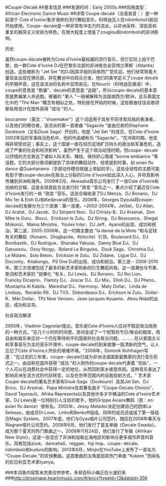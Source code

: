 #Coupé-Décalé
##基本信息
###发源时间：Early 2000s
###风格类型：African Electronic Dance Music
##详情
Coupe-decale（法语发音：）是一种起源于 Cote
d'Ivoire/象牙海岸的流行舞蹈音乐，科特迪瓦人在ndombolo兴起后开始使用。Coupe-
decale是一种非常有冲击力的流派，以非洲采样、深低音和重复的极简主义安排为特色，在很大程度上借鉴了zouglou和ndombolo的非洲影响。



历史

虽然coupe-decale被称为Cote d'Ivoire最权威的流行音乐，但它实际上始于巴黎，由一群Cote d'Ivoire
DJ在巴黎东北部的非洲夜总会亚特兰蒂斯（Atlantis）创造。这些被称为 "Jet Set
"的DJ因其华丽的风格而广受欢迎，他们经常带着大量现金出现在俱乐部，并在舞池中向观众分发。他们的美学定义了coupe
decale的早期声音，这在该流派的名称中显而易见。在Nouchi（科特迪瓦俚语）中，coupe的意思是 "欺骗"，decale的意思是
"逃跑"，所以coupe-decale的基本意思是欺骗某人并逃跑。被骗的 "某人 "一般被解释为法国或西方/欧洲，这与美国文化中的 "The Man
"概念有相似之处。特别是在开始的时候，这些歌曲往往会歌颂那些用诡计在国外获得 "成功 "的人。



boucantier（英文："shoemaker"）这个词适用于具有不同寻常风格的表演者，以及他们的模仿者。该流派的第一首歌曲 "Sagacite
"是由已故的Stephane Doukoure（又名Douk Saga）开创的，他是 "Jet Set "的成员，在Cote d'Ivoire
2002年后的军事政治危机中，他的作品被称为
"Sagacite"。"在冲突时期，他变得非常受欢迎；事实上，这个国家一直在经历这场旷日持久的政治和军事危机，造成了严重的社会和经济影响"。虽然产生于这个政治动荡时期，但coupe-
decale以抒情的方式表达了诸如人际关系、赚钱、保持好心情或 "bonne ambiance
"等话题。它的大部分歌词都提到了具体的舞蹈动作，经常提到时事，如 avian flu dance
或Guantanamo（手部动作模仿铁链上举起的手）。这些全球性的主题可能有助于使coupe-decale在政治上分裂的Cote
d'Ivoire如此深入人心，并将其影响传播到非洲和海外。2009年2月，Akwaaba音乐公司发行了一张Cote
d'Ivoire和加纳的合辑，这是全球首批合法发行的 "政变 "音乐之一，重点介绍了最近在Cote d'Ivoire发行的一些 "政变
"音乐。这张合辑收录了DJ Menza、DJ Bonano、DJ Mix 1er & Eloh DJ和Kedjevara的音乐。2008年，Georges
Dyoula将coupe-decale的发展分为三个浪潮：第一浪潮，~2002-2004年。JetSet、DJ Allan、DJ Arafat、DJ
Jacob、DJ Serpent Noir、DJ Christy-B、DJ Arsenal、Don Mike le Guru、Bloco、Erickson
le Zulu、DJ String、DJ Ressource、Shegal Mokonzi、Mama Ministre、Youles Inter、DJ
Jeff、Ayano的出现、成功和统治。第二波，2005-2006年。这一时期主要由 "la danse de la Moto
"和与足球有关的舞蹈（Konami、Drogbacite、Kolocite）引领。Boulevard DJ、DJ Bombastik、DJ
Rodrigue、Shanaka Yakusa、Danny Blue DJ、DJ Gaoussou、Oxxy Norgy、Roland Le
Binguiss、Douk Saga、Christina DJ、Le Molare、Solo Beton、Erickson le Zulu、DJ
Zidane、Ligue DJ、DJ Disconty、Kilabongo、PS One DJ的出现、成功和统治。第三波--
2006-2010年。第三次浪潮包括了最多的新艺术家和新的衍生舞蹈风格。这一浪潮也与节奏、歌词和艺术家的 "刚果化 "有关。DJ Lewis、DJ
Bonano、DJ Roi Lion、Francky Dicaprio、Flamzy DJ、Joscar DJ、DJ Mix、Elloh DJ、DJ
Pheno、Mustapha Al Kabila、Mareshal DJ、Harmony、Maty Dollar、Linda de
Lindsay、Ronaldo R9、DJ TV3、Debordeaux DJ、Erickson le Zulu、Dollar-R、Miki
Dollar、TPJ New Version、Jean-jacques Kouame、Abou Nidal的出现、成功和主导。



社会政治解读

2005年，Vladimir Cagnolari提出，音乐是Cote
d'Ivoire人应对不稳定政治局势的一种方式。"在几个小时的时间里，房间变成了一个短暂的节日/聚会的殿堂，用自由和娱乐来应对一个仍在等待和平的国家的社会政治问题。...
......在以爱国主义和军事音乐为主的音乐环境中，coupe-decale的到来就像一股清新的空气，让人忘记了Cote
d'Ivoire人所处的艰难环境。"2006年，Dominik Kohlhagen写道："在过去的三年里，coupe-
decale已成为非洲法语国家最繁荣的流行音乐形式之一。由自称在国外获得 "成功 "的人制作的coupe-decale代表着
"别处"，一个人可以在消费社会中获得一定的地位，从而回到家乡接受庆祝。这种音乐表达了影响非洲生活方式的代际转变，以及在世界范围内的自我投射方式。" 艺术家
Coupe-decale的著名艺术家有Douk-Saga（Doukoure）及其Jet Set、DJ Brico、DJ Arsenal、Papa
Ministre及其著名曲子 "Coupe-Decale Chinois"、David Tayorault、Afrika
Reprezenta以及其他许多才华横溢的Cote d'Ivoire艺术家。DJ Lewis是一位特别引人注目的歌手，他的Grippe
Aviaire舞蹈（恩：en: avian flu dance）很有名。2005年，Jessy Matador决定创建自己的团体La
Selesao，由成员Dr.Love、Linho和Benkoff组成。同样的成员还组成了第一版组合Magic
System。2007年底，他们与Oyas唱片公司签约，随后在2008年春天与Wagram唱片公司签约。2008年6月，他们发行了首支单曲《Decale
Gwada》，成为那个夏天的热门歌曲之一。2008年11月24日，他们发行了专辑《Afrikan New
Style》，这是一张混合了非洲和加勒比海地区的影响与更多城市声音的音乐。风格包括zouk、dancehall、reggae、hip hop、coupe-
decale、ndombolo和kuduro的影响。2013年6月，Minjin在YouTube上发布了一首名为 "Coupe-Decale
"的欢快舞曲。这首歌曲的主角是因其热门单曲 "Kukere "而闻名的尼日利亚艺术家Iyanya。

###本词条内容暂未完善仅供参考，多频百科小编正在火速赶来
###http://dropinapp.hearinmusic.com/#/ency?typeId=13&dataId=356
